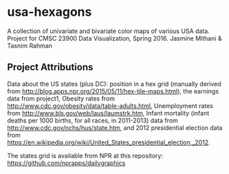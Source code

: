 # usa-hexagons
A collection of univariate and bivariate color maps of various USA data. 
Project for CMSC 23900 Data Visualization, Spring 2016. 
Jasmine Mithani & Tasnim Rahman

## Project Attributions
Data about the US states (plus DC): position in a hex grid (manually derived from
http://blog.apps.npr.org/2015/05/11/hex-tile-maps.html), the earnings data from project1, Obesity rates from http://www.cdc.gov/obesity/data/table-adults.html, Unemployment rates from http://www.bls.gov/web/laus/laumstrk.htm, Infant mortality (infant deaths per 1000 births, for all races, in 2011-2013) data from http://www.cdc.gov/nchs/hus/state.htm, and 2012 presidential election data from https://en.wikipedia.org/wiki/United_States_presidential_election,_2012.

The states grid is available from NPR at this repository: https://github.com/nprapps/dailygraphics
